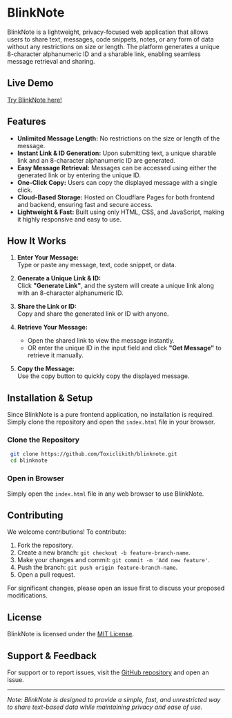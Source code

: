 # BlinkNote

BlinkNote is a lightweight, privacy-focused web application that allows users to share text, messages, code snippets, notes, or any form of data without any restrictions on size or length. The platform generates a unique 8-character alphanumeric ID and a sharable link, enabling seamless message retrieval and sharing.

## Live Demo
[Try BlinkNote here!](https://blinknote.pages.dev/)

## Features

- **Unlimited Message Length:** No restrictions on the size or length of the message.
- **Instant Link & ID Generation:** Upon submitting text, a unique sharable link and an 8-character alphanumeric ID are generated.
- **Easy Message Retrieval:** Messages can be accessed using either the generated link or by entering the unique ID.
- **One-Click Copy:** Users can copy the displayed message with a single click.
- **Cloud-Based Storage:** Hosted on Cloudflare Pages for both frontend and backend, ensuring fast and secure access.
- **Lightweight & Fast:** Built using only HTML, CSS, and JavaScript, making it highly responsive and easy to use.

## How It Works

1. **Enter Your Message:**  
   Type or paste any message, text, code snippet, or data.

2. **Generate a Unique Link & ID:**  
   Click **"Generate Link"**, and the system will create a unique link along with an 8-character alphanumeric ID.

3. **Share the Link or ID:**  
   Copy and share the generated link or ID with anyone.

4. **Retrieve Your Message:**  
   - Open the shared link to view the message instantly.
   - OR enter the unique ID in the input field and click **"Get Message"** to retrieve it manually.

5. **Copy the Message:**  
   Use the copy button to quickly copy the displayed message.

## Installation & Setup

Since BlinkNote is a pure frontend application, no installation is required. Simply clone the repository and open the `index.html` file in your browser.

### Clone the Repository
```sh
 git clone https://github.com/Toxiclikith/blinknote.git
 cd blinknote
```

### Open in Browser
Simply open the `index.html` file in any web browser to use BlinkNote.

## Contributing

We welcome contributions! To contribute:
1. Fork the repository.
2. Create a new branch: `git checkout -b feature-branch-name`.
3. Make your changes and commit: `git commit -m 'Add new feature'`.
4. Push the branch: `git push origin feature-branch-name`.
5. Open a pull request.

For significant changes, please open an issue first to discuss your proposed modifications.

## License

BlinkNote is licensed under the [MIT License](https://opensource.org/licenses/MIT).

## Support & Feedback

For support or to report issues, visit the [GitHub repository](https://github.com/Toxiclikith/blinknote) and open an issue.

---

*Note: BlinkNote is designed to provide a simple, fast, and unrestricted way to share text-based data while maintaining privacy and ease of use.*
